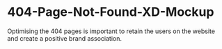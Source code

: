# 404-Page-Not-Found-XD-Mockup
Optimising the 404 pages is important to retain the users on the website and create a positive brand association.
